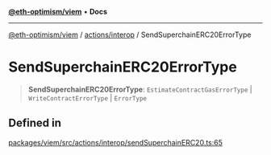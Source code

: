 [**@eth-optimism/viem**](../../../README.md) • **Docs**

***

[@eth-optimism/viem](../../../README.md) / [actions/interop](../README.md) / SendSuperchainERC20ErrorType

# SendSuperchainERC20ErrorType

> **SendSuperchainERC20ErrorType**: `EstimateContractGasErrorType` \| `WriteContractErrorType` \| `ErrorType`

## Defined in

[packages/viem/src/actions/interop/sendSuperchainERC20.ts:65](https://github.com/ethereum-optimism/ecosystem/blob/e811aa63ad2d81436ee2008e44d114c24dafedef/packages/viem/src/actions/interop/sendSuperchainERC20.ts#L65)

